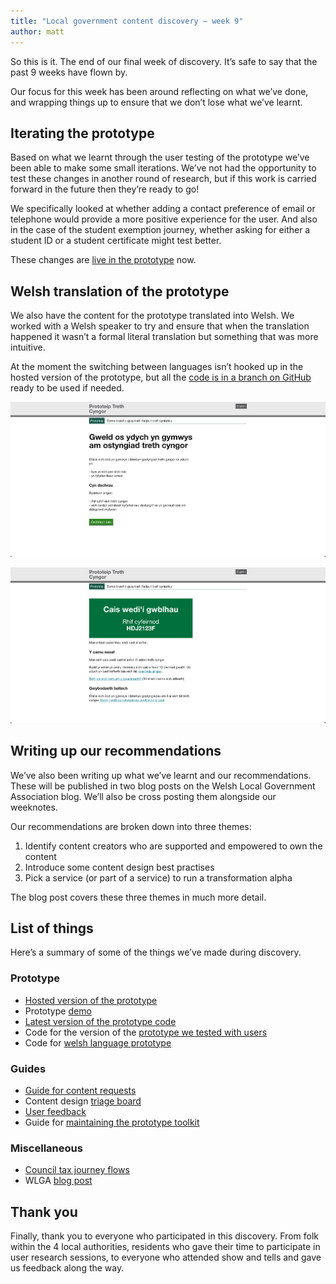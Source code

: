 ```yaml
---
title: "Local government content discovery – week 9"
author: matt
---
```

So this is it. The end of our final week of discovery. It’s safe to say that the past 9 weeks have flown by.

Our focus for this week has been around reflecting on what we’ve done, and wrapping things up to ensure that we don’t lose what we’ve learnt.

## Iterating the prototype

Based on what we learnt through the user testing of the prototype we’ve been able to make some small iterations. We’ve not had the opportunity to test these changes in another round of research, but if this work is carried forward in the future then they’re ready to go!

We specifically looked at whether adding a contact preference of email or telephone would provide a more positive experience for the user. And also in the case of the student exemption journey, whether asking for either a student ID or a student certificate might test better.

These changes are [live in the prototype](https://council-tax.onrender.com/) now.

## Welsh translation of the prototype

We also have the content for the prototype translated into Welsh. We worked with a Welsh speaker to try and ensure that when the translation happened it wasn’t a formal literal translation but something that was more intuitive.

At the moment the switching between languages isn’t hooked up in the hosted version of the prototype, but all the [code is in a branch on GitHub](https://github.com/learnbymakingwales/council-tax-prototype/tree/cymraeg) ready to be used if needed.

![A screen shot of the Welsh language start page](/assets/images/welsh-start-page.png)

![A screen shot of the Welsh language confirmation page](/assets/images/welsh-confirmation-page.png)

## Writing up our recommendations

We’ve also been writing up what we’ve learnt and our recommendations. These will be published in two blog posts on the Welsh Local Government Association blog. We’ll also be cross posting them alongside our weeknotes.

Our recommendations are broken down into three themes:

1. Identify content creators who are supported and empowered to own the content
2. Introduce some content design best practises
3. Pick a service (or part of a service) to run a transformation alpha

The blog post covers these three themes in much more detail.

## List of things

Here’s a summary of some of the things we’ve made during discovery.

### Prototype

* [Hosted version of the prototype](https://council-tax.onrender.com/)
* Prototype [demo](https://www.youtube.com/watch?v=qKrvTTYN9PQ)
* [Latest version of the prototype code](https://github.com/learnbymakingwales/council-tax-prototype/tree/main)
* Code for the version of the [prototype we tested with users](https://github.com/learnbymakingwales/council-tax-prototype/tree/prototype-iteration-one)
* Code for [welsh language prototype](https://github.com/learnbymakingwales/council-tax-prototype/tree/cymraeg)

### Guides

* [Guide for content requests](https://learnbymaking.wales/en/resource/content-request-forms.html)
* Content design [triage board](https://trello.com/b/9k38uMH8/example-content-design-triage-board)
* [User feedback](https://learnbymaking.wales/en/resource/using-a-feedback-survey.html)
* Guide for [maintaining the prototype toolkit](https://docs.google.com/document/d/1-OOMO-GaA8kjL6JJ4WuZTqo_K2JMa-1damK2H5f5b4I/edit?usp=sharing)

### Miscellaneous
* [Council tax journey flows](https://docs.google.com/drawings/d/1Y2OwE__U3_HKJyqRTkdh8F3ElpDzkbuedjzJNTVOR-k/edit?usp=sharing)
* WLGA [blog post](https://localgovernmentdigital.wales/transformation-fund/local-government-content-design-discovery/)


## Thank you

Finally, thank you to everyone who participated in this discovery. From folk within the 4 local authorities, residents who gave their time to participate in user research sessions, to everyone who attended show and tells and gave us feedback along the way.





